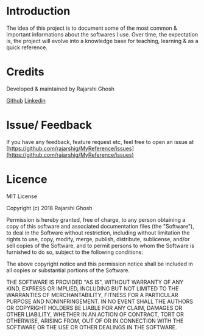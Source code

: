 # Introduction
The idea of this project is to document some of the most common & important informations about the softwares I use.
Over time, the expectation is, the project will evolve into a knowledge base for teaching, learning & as a quick reference.

# Credits
Developed & maintained by Rajarshi Ghosh

[Github](https://github.com/rajarshig)
[Linkedin](https://www.linkedin.com/in/rajarshig30/)

# Issue/ Feedback
If you have any feedback, feature request etc, feel free to open an issue at [https://github.com/rajarshig/MyReference/issues](https://github.com/rajarshig/MyReference/issues)

# Licence
MIT License

Copyright (c) 2018 Rajarshi Ghosh

Permission is hereby granted, free of charge, to any person obtaining a copy
of this software and associated documentation files (the "Software"), to deal
in the Software without restriction, including without limitation the rights
to use, copy, modify, merge, publish, distribute, sublicense, and/or sell
copies of the Software, and to permit persons to whom the Software is
furnished to do so, subject to the following conditions:

The above copyright notice and this permission notice shall be included in all
copies or substantial portions of the Software.

THE SOFTWARE IS PROVIDED "AS IS", WITHOUT WARRANTY OF ANY KIND, EXPRESS OR
IMPLIED, INCLUDING BUT NOT LIMITED TO THE WARRANTIES OF MERCHANTABILITY,
FITNESS FOR A PARTICULAR PURPOSE AND NONINFRINGEMENT. IN NO EVENT SHALL THE
AUTHORS OR COPYRIGHT HOLDERS BE LIABLE FOR ANY CLAIM, DAMAGES OR OTHER
LIABILITY, WHETHER IN AN ACTION OF CONTRACT, TORT OR OTHERWISE, ARISING FROM,
OUT OF OR IN CONNECTION WITH THE SOFTWARE OR THE USE OR OTHER DEALINGS IN THE
SOFTWARE.
